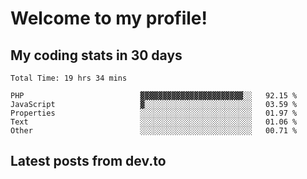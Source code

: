 # Welcome to my profile!


## My coding stats in 30 days
<!--START_SECTION:waka-->

```text
Total Time: 19 hrs 34 mins

PHP                          ▓▓▓▓▓▓▓▓▓▓▓▓▓▓▓▓▓▓▓▓▓▓▓░░   92.15 %
JavaScript                   ▓░░░░░░░░░░░░░░░░░░░░░░░░   03.59 %
Properties                   ░░░░░░░░░░░░░░░░░░░░░░░░░   01.97 %
Text                         ░░░░░░░░░░░░░░░░░░░░░░░░░   01.06 %
Other                        ░░░░░░░░░░░░░░░░░░░░░░░░░   00.71 %
```

<!--END_SECTION:waka-->

## Latest posts from dev.to
<!-- BLOG-POST-LIST:START -->
<!-- BLOG-POST-LIST:END -->
